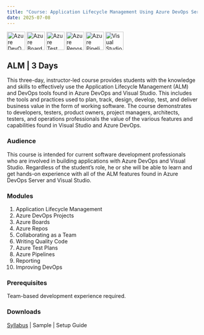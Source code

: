 ```yaml
---
title: "Course: Application Lifecycle Management Using Azure DevOps Server"
date: 2025-07-08
---
```


<img src="/images/icons/azure-devops.png" alt="Azure DevOps" title="Azure DevOps" style="height: 48px; margin-bottom: 0; vertical-align: middle;">
<img src="/images/icons/azure-boards.png" alt="Azure Boards" title="Azure Boards" style="height: 48px; margin-bottom: 0; vertical-align: middle;">
<img src="/images/icons/azure-testplans.png" alt="Azure Test Plans" title="Azure Test Plans" style="height: 48px; margin-bottom: 0; vertical-align: middle;">
<img src="/images/icons/azure-repos.png" alt="Azure Repos" title="Azure Repos" style="height: 48px; margin-bottom: 0; vertical-align: middle;">
<img src="/images/icons/azure-pipelines.png" alt="Azure Pipelines" title="Azure Pipelines" style="height: 48px; margin-bottom: 0; vertical-align: middle;">
<img src="/images/icons/visual-studio.png" alt="Visual Studio" title="Visual Studio" style="height: 48px; margin-bottom: 0; vertical-align: middle;">

## ALM | 3 Days
This three-day, instructor-led course provides students with the knowledge and skills to effectively use the Application Lifecycle Management (ALM) and DevOps tools found in Azure DevOps and Visual Studio. This includes the tools and practices used to plan, track, design, develop, test, and deliver business value in the form of working software. The course demonstrates to developers, testers, product owners, project managers, architects, testers, and operations professionals the value of the various features and capabilities found in Visual Studio and Azure DevOps.

### Audience
This course is intended for current software development professionals who are involved in building applications with Azure DevOps and Visual Studio. Regardless of the student’s role, he or she will be able to learn and get hands-on experience with all of the ALM features found in Azure DevOps Server and Visual Studio.

### Modules
1. Application Lifecycle Management
2. Azure DevOps Projects
3. Azure Boards
4. Azure Repos
5. Collaborating as a Team
6. Writing Quality Code
7. Azure Test Plans
8. Azure Pipelines
9. Reporting
10. Improving DevOps

### Prerequisites
Team-based development experience required.

### Downloads

<a href="/downloads/syllabi/alm2022.pdf" target="_blank">Syllabus</a> | Sample | Setup Guide
